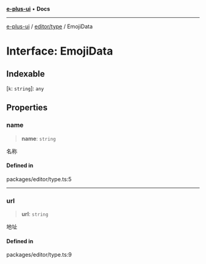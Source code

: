 [**e-plus-ui**](../../../README.md) • **Docs**

***

[e-plus-ui](../../../modules.md) / [editor/type](../README.md) / EmojiData

# Interface: EmojiData

## Indexable

 \[`k`: `string`\]: `any`

## Properties

### name

> **name**: `string`

名称

#### Defined in

packages/editor/type.ts:5

***

### url

> **url**: `string`

地址

#### Defined in

packages/editor/type.ts:9
